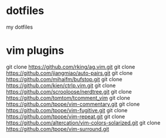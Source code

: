 dotfiles
========

my dotfiles

vim plugins
========

git clone https://github.com/rking/ag.vim.git
git clone https://github.com/jiangmiao/auto-pairs.git
git clone https://github.com/mihaifm/bufstop.git
git clone https://github.com/kien/ctrlp.vim.git
git clone https://github.com/scrooloose/nerdtree.git
git clone https://github.com/tomtom/tcomment_vim
git clone https://github.com/tpope/vim-commentary.git
git clone https://github.com/tpope/vim-fugitive.git
git clone https://github.com/tpope/vim-repeat.git
git clone https://github.com/altercation/vim-colors-solarized.git
git clone https://github.com/tpope/vim-surround.git

